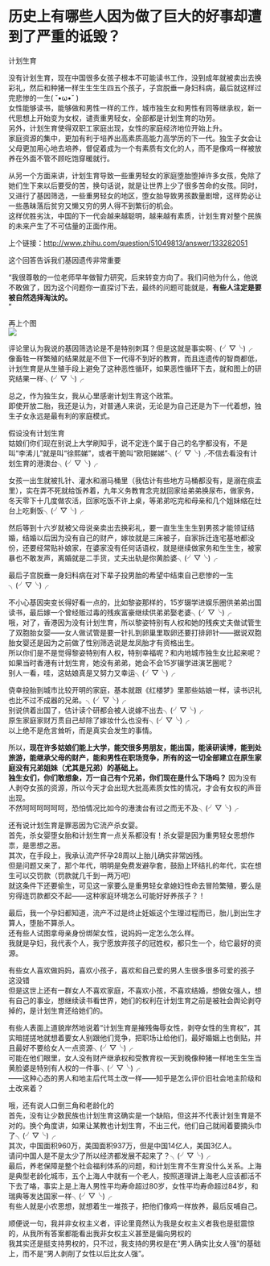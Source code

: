 # 历史上有哪些人因为做了巨大的好事却遭到了严重的诋毁？

计划生育  

没有计划生育，现在中国很多女孩子根本不可能读书工作，没到成年就被卖出去换彩礼，然后和种猪一样生生生生四五个孩子，子宫脱垂一身妇科病，最后就这样过完悲惨的一生( ˘•ω•˘ )  
女性能够读书，能够做和男性一样的工作，城市独生女和男性有同等继承权，新一代思想上开始变为女权，谴责重男轻女，全部都是计划生育的功劳。  
另外，计划生育使得双职工家庭出现，女性的家庭经济地位开始上升。  
家庭资源的集中，更加有利于培养出高素质高能力高学历的下一代。独生子女会让父母更加用心地去培养，督促着成为一个有素质有文化的人，而不是像鸡一样被放养在外面不管不顾吃饱穿暖就行。  

从另一个方面来讲，计划生育导致一些重男轻女的家庭堕胎堕掉许多女孩，免除了她们生下来以后要受的苦，换句话说，就是让世界上少了很多苦命的女孩。同时，又进行了基因筛选，一些重男轻女的地区，堕女胎导致男孩数量剧增，这样势必让一些愚昧落后贫穷又懒又穷的男人得不到繁衍的机会。  
这样优胜劣汰，中国的下一代会越来越聪明，越来越有素质，计划生育对整个民族的未来产生了不可估量的正面作用。  

上个链接：[<span>http://www.</span><span>zhihu.com/question/5104</span><span>9813/answer/133282051</span><span></span>](http://www.zhihu.com/question/51049813/answer/133282051)  

这个回答告诉我们基因遗传非常重要  

“我很尊敬的一位老师早年做智力研究，后来转变方向了。我们问他为什么，他说不敢做了，因为这个问题你一直探讨下去，最终的问题可能就是，**有些人注定是要被自然选择淘汰的。**  
”  

再上个图  
![](https://pic2.zhimg.com/50/v2-10c553599636903b4bd7eb75f45a9d4a_b.jpg)  

评论里认为我说的基因筛选论是不是特别刺耳？但是这就是事实啊╮(╯▽╰)╭  
像畜牲一样繁殖的结果就是不但下一代得不到好的教育，而且连遗传的智商都低，计划生育是从生殖手段上避免了这种恶性循环，如果恶性循环下去，就和图上的研究结果一样╮(╯▽╰)╭  

总之，作为独生女，我从心里感谢计划生育这个政策。  
即使开放二胎，我还是认为，对普通人来说，无论是为自己还是为下一代着想，独生子女永远是最有利的家庭模式。  

假设没有计划生育  
姑娘们你们现在别说上大学刷知乎，说不定连个属于自己的名字都没有，不是叫“李浠儿”就是叫“徐熙娣”，或者干脆叫“欧阳娣娣”╮(╯▽╰)╭不信去看没有计划生育的港澳台╮(╯▽╰)╭  

女孩一出生就被扎针、灌水和溺马桶里（我估计有些地方马桶都没有，是溺在痰盂里），实在弄不死就给饭养着，九年义务教育念完就回家给弟弟换尿布，做家务，冬天零下十几度做农活，回家吃饭不许上桌，等弟弟吃完和母亲和几个姐妹缩在灶台上吃剩饭╮(╯▽╰)╭  

然后等到十六岁就被父母说亲卖出去换彩礼，要一直生生生生到男孩才能领证结婚，结婚以后因为没有自己的财产，嫁妆就是三床被子，自家拆迁连宅基地都没份，还要经常贴补娘家，在婆家没有任何话语权，就是继续做家务和生生生，被家暴也不敢发声，离婚就是二手货，丈夫出轨是你黄脸婆╮(╯▽╰)╭  

最后子宫脱垂一身妇科病在对下辈子投男胎的希望中结束自己悲惨的一生╮(╯▽╰)╭  

不小心基因突变长得好看一点的，比如黎姿那样的，15岁辍学进娱乐圈供弟弟出国读书，最后嫁一个曾经贩过毒的残疾富豪继续供弟弟娶老婆╮(╯▽╰)╭  
哦，对了，香港因为没有计划生育，所以黎姿特别有人权和她的残疾丈夫做试管生了双胞胎女婴——女人做试管是要一针扎到卵巢里取卵还要打排卵针——据说双胞胎女婴还是因为之前做了性别筛选说是龙凤胎才有资格出生。  
所以你们是不是觉得黎姿特别有人权，特别幸福呢？和内地城市独生女比起来呢？如果当时香港有计划生育，她没有弟弟，她会不会15岁辍学进演艺圈呢？  
别人一看，哇，这姑娘真是又努力又幸运╮(╯▽╰)╭  

侥幸投胎到城市比较开明的家庭，基本就跟《红楼梦》里那些姑娘一样，读书识礼也比不过不成器的兄弟。╮(╯▽╰)╭  
别说供着出国了，估计读个研都会被人说嫁不出去╮(╯▽╰)╭  
原生家庭家财万贯自己却除了嫁妆什么也没有╮(╯▽╰)╭  
以上绝不是危言耸听，而是真实会发生的事情。  

所以，**现在许多姑娘们能上大学，能交很多男朋友，能出国，能读研读博，能到处旅游，能继承父母的财产，能和男性在职场竞争，所有的这一切全部建立在原生家庭没有兄弟姐妹（尤其是兄弟）的基础上。**  
**独生女们，你们敢想象，万一自己有个兄弟，你们现在是什么下场吗？** 因为没有人剥夺女孩的资源，所以今天才会出现大批高素质女性的情况，才会有女权的声音出现。  
不然呵呵呵呵呵呵，恐怕情况比如今的港澳台有过之而无不及╮(╯▽╰)╭  

还有说计划生育是罪恶因为它流产杀女婴。  
首先，杀女婴堕女胎和计划生育一点关系都没有！杀女婴是因为重男轻女思想作祟，是思想之恶。  
其次，在手段上，我承认流产怀孕28周以上胎儿确实非常凶残。  
但是问题又来了，那个年代，明明是免费发避孕套，鼓励上环结扎的年代，实在想生可以交罚款（罚款就几千到一两万吧）  
就这条件下还要偷生，可见这一家要么是重男轻女拿媳妇性命去冒险繁殖，要么是穷得连罚款都交不起——这种家庭环境怎么可能好好养孩子？！  

最后，我一个孕妇都知道，流产不过是终止妊娠这个生理过程而已，胎儿到出生才算人，堕胎不算杀人。  
还有些人试图拿母亲身份绑架女性，说妈妈一定怎么怎么样。  
我就是孕妇，我代表个人，我宁愿放弃孩子的冠姓权，都只生一个，给它最好的资源。  

有些女人喜欢做妈妈，喜欢小孩子，喜欢和自己爱的男人生很多很多可爱的孩子  
这没错  
但是这世上还有一群女人不喜欢家庭，不喜欢小孩，不喜欢结婚，想做女强人，想有自己的事业，想继续读书看世界，她们的权利在计划生育之前是被社会舆论剥夺掉的，是计划生育还给她们的。  

有些人表面上道貌岸然地说着“计划生育是摧残侮辱女性，剥夺女性的生育权”，其实暗搓搓地就想着要女人别跟他们竞争，把职场让给他们，最好婚姻上也倒贴，并且最好不要给女人一点资源╮(╯▽╰)╭  
可能在他们眼里，女人没有财产继承权和受教育权一天到晚像种猪一样地生生生当黄脸婆是特别有人权的一件事╮(╯▽╰)╭  
——这种心态的男人和地主后代骂土改一样——知乎是怎么评价旧社会地主阶级和土改来着？  

哦，还有说人口倒三角和老龄化的  
首先，没有让少数民族也计划生育这确实是一个缺陷，但这并不代表计划生育是不对的。换个角度讲，如果让某教也计划生育，不出三代，他们自己就闹着要摘头巾了╮(╯▽╰)╭  
其次，中国面积960万，美国面积937万，但是中国14亿人，美国3亿人。  
请问中国人是不是太少了所以经济都发展不起来了？╮(╯▽╰)╭  
最后，养老保障是整个社会福利体系的问题，和计划生育不生育没什么关系。上海是典型老龄化城市，五个上海人中就有一个老人，按照道理讲上海老人应该都活不下去了咯，事实上是上海人男性平均寿命超过80岁，女性平均寿命超过84岁，和瑞典等发达国家一样╮(╯▽╰)╭  
有些人就是小农思想，就想着生一堆孩子，把他们像鸡一样放养，最后反哺自己。  

顺便说一句，我并非女权主义者，评论里竟然认为我是女权主义者我也是挺震惊的，从我所有答案都能看出我非女权主义甚至是偏向男权的  
我其实还是挺支持男权的，只不过，我支持的男权是在“男人确实比女人强”的基础上，而不是“男人剥削了女性以后比女人强”。